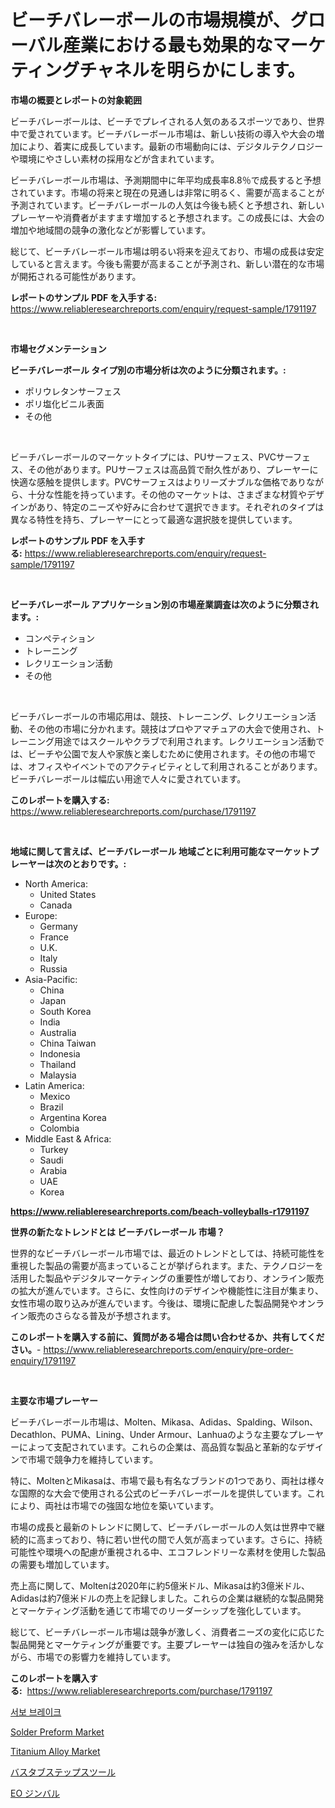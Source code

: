 <p><h1>ビーチバレーボールの市場規模が、グローバル産業における最も効果的なマーケティングチャネルを明らかにします。</h1></p><p><strong>市場の概要とレポートの対象範囲</strong></p>
<p><p>ビーチバレーボールは、ビーチでプレイされる人気のあるスポーツであり、世界中で愛されています。ビーチバレーボール市場は、新しい技術の導入や大会の増加により、着実に成長しています。最新の市場動向には、デジタルテクノロジーや環境にやさしい素材の採用などが含まれています。</p><p>ビーチバレーボール市場は、予測期間中に年平均成長率8.8％で成長すると予想されています。市場の将来と現在の見通しは非常に明るく、需要が高まることが予測されています。ビーチバレーボールの人気は今後も続くと予想され、新しいプレーヤーや消費者がますます増加すると予想されます。この成長には、大会の増加や地域間の競争の激化などが影響しています。</p><p>総じて、ビーチバレーボール市場は明るい将来を迎えており、市場の成長は安定していると言えます。今後も需要が高まることが予測され、新しい潜在的な市場が開拓される可能性があります。</p></p>
<p><strong>レポートのサンプル PDF を入手する:</strong> <a href="https://www.reliableresearchreports.com/enquiry/request-sample/1791197">https://www.reliableresearchreports.com/enquiry/request-sample/1791197</a></p>
<p>&nbsp;</p>
<p><strong>市場セグメンテーション</strong></p>
<p><strong>ビーチバレーボール タイプ別の市場分析は次のように分類されます。:</strong></p>
<p><ul><li>ポリウレタンサーフェス</li><li>ポリ塩化ビニル表面</li><li>その他</li></ul></p>
<p>&nbsp;</p>
<p><p>ビーチバレーボールのマーケットタイプには、PUサーフェス、PVCサーフェス、その他があります。PUサーフェスは高品質で耐久性があり、プレーヤーに快適な感触を提供します。PVCサーフェスはよりリーズナブルな価格でありながら、十分な性能を持っています。その他のマーケットは、さまざまな材質やデザインがあり、特定のニーズや好みに合わせて選択できます。それぞれのタイプは異なる特性を持ち、プレーヤーにとって最適な選択肢を提供しています。</p></p>
<p><strong>レポートのサンプル PDF を入手する:</strong>&nbsp;<a href="https://www.reliableresearchreports.com/enquiry/request-sample/1791197">https://www.reliableresearchreports.com/enquiry/request-sample/1791197</a></p>
<p>&nbsp;</p>
<p><strong> ビーチバレーボール アプリケーション別の市場産業調査は次のように分類されます。:</strong></p>
<p><ul><li>コンペティション</li><li>トレーニング</li><li>レクリエーション活動</li><li>その他</li></ul></p>
<p>&nbsp;</p>
<p><p>ビーチバレーボールの市場応用は、競技、トレーニング、レクリエーション活動、その他の市場に分かれます。競技はプロやアマチュアの大会で使用され、トレーニング用途ではスクールやクラブで利用されます。レクリエーション活動では、ビーチや公園で友人や家族と楽しむために使用されます。その他の市場では、オフィスやイベントでのアクティビティとして利用されることがあります。ビーチバレーボールは幅広い用途で人々に愛されています。</p></p>
<p><strong>このレポートを購入する:</strong>&nbsp; <a href="https://www.reliableresearchreports.com/purchase/1791197">https://www.reliableresearchreports.com/purchase/1791197</a></p>
<p>&nbsp;</p>
<p><strong>地域に関して言えば、ビーチバレーボール 地域ごとに利用可能なマーケットプレーヤーは次のとおりです。:</strong></p>
<p><ul>
    <li>
        North America:
        <ul>
            <li>United States</li>
            <li>Canada</li>
        </ul>
    </li>
    <li>
        Europe:
        <ul>
            <li>Germany</li>
            <li>France</li>
            <li>U.K.</li>
            <li>Italy</li>
            <li>Russia</li>
        </ul>
    </li>
    <li>
        Asia-Pacific:
        <ul>
            <li>China</li>
            <li>Japan</li>
            <li>South Korea</li>
            <li>India</li>
            <li>Australia</li>
            <li>China Taiwan</li>
            <li>Indonesia</li>
            <li>Thailand</li>
            <li>Malaysia</li>
        </ul>
    </li>
    <li>
        Latin America:
        <ul>
            <li>Mexico</li>
            <li>Brazil</li>
            <li>Argentina Korea</li>
            <li>Colombia</li>
        </ul>
    </li>
    <li>
        Middle East & Africa:
        <ul>
            <li>Turkey</li>
            <li>Saudi</li>
            <li>Arabia</li>
            <li>UAE</li>
            <li>Korea</li>
        </ul>
    </li>
    </ul></p>
<p><strong><a href="https://www.reliableresearchreports.com/beach-volleyballs-r1791197">https://www.reliableresearchreports.com/beach-volleyballs-r1791197</a></strong>&nbsp;</p>
<p><strong>世界の新たなトレンドとは ビーチバレーボール 市場？</strong></p>
<p><p>世界的なビーチバレーボール市場では、最近のトレンドとしては、持続可能性を重視した製品の需要が高まっていることが挙げられます。また、テクノロジーを活用した製品やデジタルマーケティングの重要性が増しており、オンライン販売の拡大が進んでいます。さらに、女性向けのデザインや機能性に注目が集まり、女性市場の取り込みが進んでいます。今後は、環境に配慮した製品開発やオンライン販売のさらなる普及が予想されます。</p></p>
<p><strong>このレポートを購入する前に、質問がある場合は問い合わせるか、共有してください。</strong>- <a href="https://www.reliableresearchreports.com/enquiry/pre-order-enquiry/1791197">https://www.reliableresearchreports.com/enquiry/pre-order-enquiry/1791197</a></p>
<p>&nbsp;</p>
<p><strong>主要な市場プレーヤー</strong></p>
<p><p>ビーチバレーボール市場は、Molten、Mikasa、Adidas、Spalding、Wilson、Decathlon、PUMA、Lining、Under Armour、Lanhuaのような主要なプレーヤーによって支配されています。これらの企業は、高品質な製品と革新的なデザインで市場で競争力を維持しています。</p><p>特に、MoltenとMikasaは、市場で最も有名なブランドの1つであり、両社は様々な国際的な大会で使用される公式のビーチバレーボールを提供しています。これにより、両社は市場での強固な地位を築いています。</p><p>市場の成長と最新のトレンドに関して、ビーチバレーボールの人気は世界中で継続的に高まっており、特に若い世代の間で人気が高まっています。さらに、持続可能性や環境への配慮が重視される中、エコフレンドリーな素材を使用した製品の需要も増加しています。</p><p>売上高に関して、Moltenは2020年に約5億米ドル、Mikasaは約3億米ドル、Adidasは約7億米ドルの売上を記録しました。これらの企業は継続的な製品開発とマーケティング活動を通じて市場でのリーダーシップを強化しています。</p><p>総じて、ビーチバレーボール市場は競争が激しく、消費者ニーズの変化に応じた製品開発とマーケティングが重要です。主要プレーヤーは独自の強みを活かしながら、市場での影響力を維持しています。</p></p>
<p><strong>このレポートを購入する:</strong>&nbsp;&nbsp;<a href="https://www.reliableresearchreports.com/purchase/1791197">https://www.reliableresearchreports.com/purchase/1791197</a></p>
<p><p><a href="https://medium.com/@mehereenadusoye/%EC%84%9C%EB%B3%B4-%EB%B8%8C%EB%A0%88%EC%9D%B4%ED%81%AC-%EC%8B%9C%EC%9E%A5-%ED%86%B5%EC%B0%B0-%EC%8B%9C%EC%9E%A5-%EB%8F%99%ED%96%A5-%EC%84%B1%EC%9E%A5-2024%EB%85%84%EB%B6%80%ED%84%B0-2031%EB%85%84%EA%B9%8C%EC%A7%80-%EC%98%88%EC%B8%A1-c6076ec6aae0">서보 브레이크</a></p><p><a href="https://www.linkedin.com/pulse/solder-preform-market-provides-comprehensive-analysis-ntoye?trackingId=rv%2F1j9Iu8kuBVmOtTHNtYQ%3D%3D">Solder Preform Market</a></p><p><a href="https://www.linkedin.com/pulse/titanium-alloy-market-offers-provide-insightful-data-time-period-nxwwf?trackingId=XZ32XIFgivra0Kgy0%2B1Jfg%3D%3D">Titanium Alloy Market</a></p><p><a href="https://medium.com/@hazelnutt83/%E3%83%90%E3%82%B9%E3%82%BF%E3%83%96%E3%82%B9%E3%83%86%E3%83%83%E3%83%97%E3%82%B9%E3%83%84%E3%83%BC%E3%83%AB%E5%B8%82%E5%A0%B4%E3%81%AE%E3%83%88%E3%83%AC%E3%83%B3%E3%83%89%E3%81%A8%E5%B8%82%E5%A0%B4%E5%88%86%E6%9E%90%E3%81%AF-2024%E5%B9%B4%E3%81%8B%E3%82%892031%E5%B9%B4%E3%81%AE%E6%9C%9F%E9%96%93%E3%81%AB%E4%BA%88%E6%B8%AC%E3%81%95%E3%82%8C%E3%81%A6%E3%81%84%E3%81%BE%E3%81%99-b9aa49f581fc">バスタブステップスツール</a></p><p><a href="https://medium.com/@alioukaye1/eo%E3%82%B8%E3%83%B3%E3%83%90%E3%83%AB%E5%B8%82%E5%A0%B4%E8%A6%8F%E6%A8%A1%E3%81%A8%E5%B8%82%E5%A0%B4%E5%8B%95%E5%90%91-%E5%AE%8C%E5%85%A8%E3%81%AA%E7%94%A3%E6%A5%AD%E6%A6%82%E8%A6%81-2024%E5%B9%B4%E3%81%8B%E3%82%892031%E5%B9%B4-fee5eba5a49b">EO ジンバル</a></p></p>